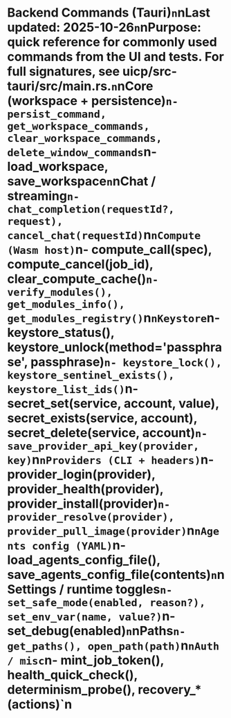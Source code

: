 # Backend Commands (Tauri)`n`nLast updated: 2025-10-26`n`nPurpose: quick reference for commonly used commands from the UI and tests. For full signatures, see uicp/src-tauri/src/main.rs.`n`nCore (workspace + persistence)`n- persist_command, get_workspace_commands, clear_workspace_commands, delete_window_commands`n- load_workspace, save_workspace`n`nChat / streaming`n- chat_completion(requestId?, request), cancel_chat(requestId)`n`nCompute (Wasm host)`n- compute_call(spec), compute_cancel(job_id), clear_compute_cache()`n- verify_modules(), get_modules_info(), get_modules_registry()`n`nKeystore`n- keystore_status(), keystore_unlock(method='passphrase', passphrase)`n- keystore_lock(), keystore_sentinel_exists(), keystore_list_ids()`n- secret_set(service, account, value), secret_exists(service, account), secret_delete(service, account)`n- save_provider_api_key(provider, key)`n`nProviders (CLI + headers)`n- provider_login(provider), provider_health(provider), provider_install(provider)`n- provider_resolve(provider), provider_pull_image(provider)`n`nAgents config (YAML)`n- load_agents_config_file(), save_agents_config_file(contents)`n`nSettings / runtime toggles`n- set_safe_mode(enabled, reason?), set_env_var(name, value?)`n- set_debug(enabled)`n`nPaths`n- get_paths(), open_path(path)`n`nAuth / misc`n- mint_job_token(), health_quick_check(), determinism_probe(), recovery_* (actions)`n
